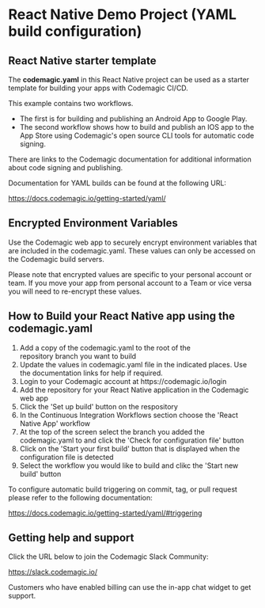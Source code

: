 # React Native Demo Project (YAML build configuration)

## React Native starter template 

The **codemagic.yaml** in this React Native project can be used as a starter template for building your apps with Codemagic CI/CD.

This example contains two workflows. 
<ul>
<li>The first is for building and publishing an Android App to Google Play.</li>
<li>The second workflow shows how to build and publish an IOS app to the App Store using Codemagic's open source CLI tools for automatic code signing.</li>
</ul>

There are links to the Codemagic documentation for additional information about code signing and publishing.

Documentation for YAML builds can be found at the following URL: 

https://docs.codemagic.io/getting-started/yaml/

## Encrypted Environment Variables

Use the Codemagic web app to securely encrypt environment variables that are included in the codemagic.yaml. These values can only be accessed on the Codemagic build servers.

Please note that encrypted values are specific to your personal account or team. If you move your app from personal account to a Team or vice versa you will need to re-encrypt these values.

## How to Build your React Native app using the codemagic.yaml

<ol>
<li>Add a copy of the codemagic.yaml to the root of the repository branch you want to build</li>
<li>Update the values in codemagic.yaml file in the indicated places. Use the documentation links for help if required.</li>
<li>Login to your Codemagic account at https://codemagic.io/login</li>
<li>Add the repository for your React Native application in the Codemagic web app</li>
<li>Click the 'Set up build' button on the respository</li>
<li>In the Continuous Integration Workflows section choose the 'React Native App' workflow</li>
<li>At the top of the screen select the branch you added the codemagic.yaml to and click the 'Check for configuration file' button</li>
<li>Click on the 'Start your first build' button that is displayed when the configuration file is detected</li>
<li>Select the workflow you would like to build and clikc the 'Start new build' button</li>
</ol>

To configure automatic build triggering on commit, tag, or pull request please refer to the following documentation:

https://docs.codemagic.io/getting-started/yaml/#triggering

## Getting help and support

Click the URL below to join the Codemagic Slack Community:

https://slack.codemagic.io/

Customers who have enabled billing can use the in-app chat widget to get support. 










